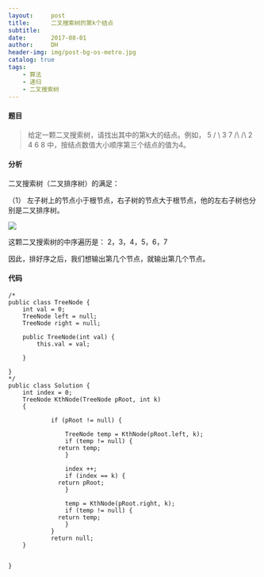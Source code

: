 ```yaml
---
layout:     post
title:      二叉搜索树的第k个结点
subtitle:   
date:       2017-08-01
author:     DH
header-img: img/post-bg-os-metro.jpg 
catalog: true
tags:
    - 算法
    - 递归
    - 二叉搜索树
---
```

#### 题目

>给定一颗二叉搜索树，请找出其中的第k大的结点。例如， 5 / \ 3 7 /\ /\ 2 4 6 8 中，按结点数值大小顺序第三个结点的值为4。


#### 分析

二叉搜索树（二叉排序树）的满足：

（1） 左子树上的节点小于根节点，右子树的节点大于根节点，他的左右子树也分别是二叉排序树。

![](https://ws2.sinaimg.cn/large/006tKfTcgy1fi4akjagqqj30jc0e6my1.jpg)

这颗二叉搜索树的中序遍历是： 2，3，4，5，6，7

因此，排好序之后，我们想输出第几个节点，就输出第几个节点。


#### 代码

```
/*
public class TreeNode {
    int val = 0;
    TreeNode left = null;
    TreeNode right = null;

    public TreeNode(int val) {
        this.val = val;

    }

}
*/
public class Solution {
    int index = 0;
    TreeNode KthNode(TreeNode pRoot, int k)
    {
      
	        if (pRoot != null) {
                
	          	TreeNode temp = KthNode(pRoot.left, k);
	          	if (temp != null) {
              return temp;
				}
	          	
	          	index ++;
	          	if (index == k) {
              return pRoot;
				}
	          	
	          	temp = KthNode(pRoot.right, k);
	          	if (temp != null) {
              return temp;
				}
			}
	        return null;
    }


}	

```


